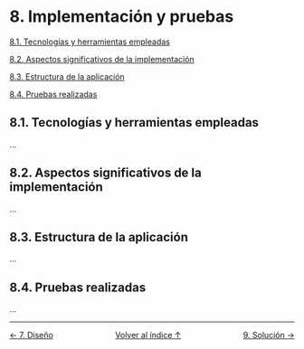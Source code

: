 # 8. Implementación y pruebas

[8.1. Tecnologías y herramientas empleadas](#81-tecnologías-y-herramientas-empleadas)

[8.2. Aspectos significativos de la implementación](#82-aspectos-significativos-de-la-implementación)

[8.3. Estructura de la aplicación](#83-estructura-de-la-aplicación)

[8.4. Pruebas realizadas](#84-pruebas-realizadas)

## 8.1. Tecnologías y herramientas empleadas

...

## 8.2. Aspectos significativos de la implementación

...

## 8.3. Estructura de la aplicación

...

## 8.4. Pruebas realizadas

...

---
<style>
    .contenedor {
        display:flex;
        justify-content: space-between; 
        align-items: center;
    }
</style>
<div class="contenedor">
    <a href="7.diseño.md">← 7. Diseño</a>
    <a href="indice.md">Volver al índice ↑</a>
    <a href="9.solucion.md">9. Solución →</a>
</div>